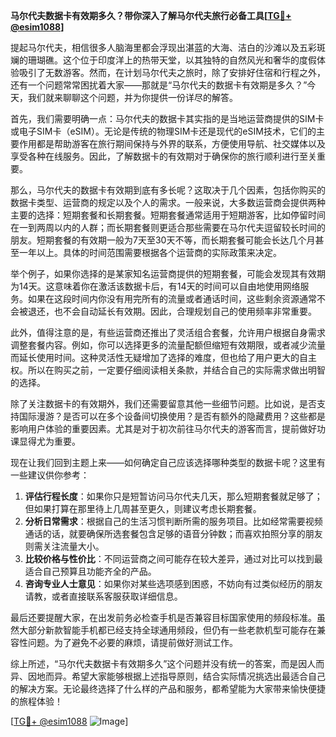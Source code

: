 **马尔代夫数据卡有效期多久？带你深入了解马尔代夫旅行必备工具[[TG💪+ @esim1088](https://t.me/s/esim1088)]**

提起马尔代夫，相信很多人脑海里都会浮现出湛蓝的大海、洁白的沙滩以及五彩斑斓的珊瑚礁。这个位于印度洋上的热带天堂，以其独特的自然风光和奢华的度假体验吸引了无数游客。然而，在计划马尔代夫之旅时，除了安排好住宿和行程之外，还有一个问题常常困扰着大家——那就是“马尔代夫的数据卡有效期是多久？”今天，我们就来聊聊这个问题，并为你提供一份详尽的解答。

首先，我们需要明确一点：马尔代夫的数据卡其实指的是当地运营商提供的SIM卡或电子SIM卡（eSIM）。无论是传统的物理SIM卡还是现代的eSIM技术，它们的主要作用都是帮助游客在旅行期间保持与外界的联系，方便使用导航、社交媒体以及享受各种在线服务。因此，了解数据卡的有效期对于确保你的旅行顺利进行至关重要。

那么，马尔代夫的数据卡有效期到底有多长呢？这取决于几个因素，包括你购买的数据卡类型、运营商的规定以及个人的需求。一般来说，大多数运营商会提供两种主要的选择：短期套餐和长期套餐。短期套餐通常适用于短期游客，比如停留时间在一到两周以内的人群；而长期套餐则更适合那些需要在马尔代夫逗留较长时间的朋友。短期套餐的有效期一般为7天至30天不等，而长期套餐可能会长达几个月甚至一年以上。具体的时间范围需要根据各个运营商的实际政策来决定。

举个例子，如果你选择的是某家知名运营商提供的短期套餐，可能会发现其有效期为14天。这意味着你在激活该数据卡后，有14天的时间可以自由地使用网络服务。如果在这段时间内你没有用完所有的流量或者通话时间，这些剩余资源通常不会被退还，也不会自动延长有效期。因此，合理规划自己的使用频率非常重要。

此外，值得注意的是，有些运营商还推出了灵活组合套餐，允许用户根据自身需求调整套餐内容。例如，你可以选择更多的流量配额但缩短有效期限，或者减少流量而延长使用时间。这种灵活性无疑增加了选择的难度，但也给了用户更大的自主权。所以在购买之前，一定要仔细阅读相关条款，并结合自己的实际需求做出明智的选择。

除了关注数据卡的有效期外，我们还需要留意其他一些细节问题。比如说，是否支持国际漫游？是否可以在多个设备间切换使用？是否有额外的隐藏费用？这些都是影响用户体验的重要因素。尤其是对于初次前往马尔代夫的游客而言，提前做好功课显得尤为重要。

现在让我们回到主题上来——如何确定自己应该选择哪种类型的数据卡呢？这里有一些建议供你参考：

1. **评估行程长度**：如果你只是短暂访问马尔代夫几天，那么短期套餐就足够了；但如果打算在那里待上几周甚至更久，则建议考虑长期套餐。
2. **分析日常需求**：根据自己的生活习惯判断所需的服务项目。比如经常需要视频通话的话，就要确保所选套餐包含足够的语音分钟数；而喜欢拍照分享的朋友则需关注流量大小。
3. **比较价格与性价比**：不同运营商之间可能存在较大差异，通过对比可以找到最适合自己预算且功能齐全的产品。
4. **咨询专业人士意见**：如果你对某些选项感到困惑，不妨向有过类似经历的朋友请教，或者直接联系客服获取详细信息。

最后还要提醒大家，在出发前务必检查手机是否兼容目标国家使用的频段标准。虽然大部分新款智能手机都已经支持全球通用频段，但仍有一些老款机型可能存在兼容性问题。为了避免不必要的麻烦，请提前做好测试工作。

综上所述，“马尔代夫数据卡有效期多久”这个问题并没有统一的答案，而是因人而异、因地而异。希望大家能够根据上述指导原则，结合实际情况挑选出最适合自己的解决方案。无论最终选择了什么样的产品和服务，都希望能为大家带来愉快便捷的旅程体验！

[[TG💪+ @esim1088](https://t.me/s/esim1088) ![Image](https://i.postimg.cc/4NQfJmqS/Snipaste-2025-05-13-00-14-12.png)]